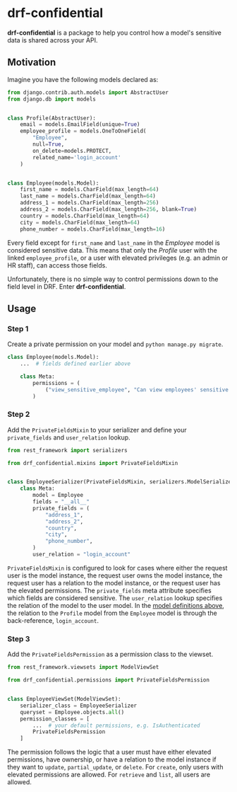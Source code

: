 # drf-confidential

**drf-confidential** is a package to help you control how a model's sensitive data is shared across your API.

## Motivation

Imagine you have the following models declared as:

```python
from django.contrib.auth.models import AbstractUser
from django.db import models


class Profile(AbstractUser):
    email = models.EmailField(unique=True)
    employee_profile = models.OneToOneField(
        "Employee",
        null=True,
        on_delete=models.PROTECT,
        related_name='login_account'
    )


class Employee(models.Model):
    first_name = models.CharField(max_length=64)
    last_name = models.CharField(max_length=64)
    address_1 = models.CharField(max_length=256)
    address_2 = models.CharField(max_length=256, blank=True)
    country = models.CharField(max_length=64)
    city = models.CharField(max_length=64)
    phone_number = models.CharField(max_length=16)
```

Every field except for `first_name` and `last_name` in the *Employee* model is considered sensitive data. This means that only the *Profile* user with the linked `employee_profile`, or a user with elevated privileges (e.g. an admin or HR staff), can access those fields.

Unfortunately, there is no simple way to control permissions down to the field level in DRF. Enter **drf-confidential**.


## Usage

### Step 1

Create a private permission on your model and `python manage.py migrate`.

```python
class Employee(models.Model):
    ...  # fields defined earlier above

    class Meta:
        permissions = (
            ("view_sensitive_employee", "Can view employees' sensitive data"),
        )
```

### Step 2

Add the `PrivateFieldsMixin` to your serializer and define your `private_fields` and `user_relation` lookup.

```python
from rest_framework import serializers

from drf_confidential.mixins import PrivateFieldsMixin


class EmployeeSerializer(PrivateFieldsMixin, serializers.ModelSerializer):
    class Meta:
        model = Employee
        fields = "__all__"
        private_fields = (
            "address_1",
            "address_2",
            "country",
            "city",
            "phone_number",
        )
        user_relation = "login_account"
```

`PrivateFieldsMixin` is configured to look for cases where either the request user is the model instance, the request user owns the model instance, the request user has a relation to the model instance, or the request user has the elevated permissions. The `private_fields` meta attribute specifies which fields are considered sensitive. The `user_relation` lookup specifies the relation of the model to the user model. In the [model definitions above](#Motivation), the relation to the `Profile` model from the `Employee` model is through the back-reference, `login_account`.

### Step 3

Add the `PrivateFieldsPermission` as a permission class to the viewset.

```python
from rest_framework.viewsets import ModelViewSet

from drf_confidential.permissions import PrivateFieldsPermission


class EmployeeViewSet(ModelViewSet):
    serializer_class = EmployeeSerializer
    queryset = Employee.objects.all()
    permission_classes = [
        ...  # your default permissions, e.g. IsAuthenticated
        PrivateFieldsPermission
    ]
```

The permission follows the logic that a user must have either elevated permissions, have ownership, or have a relation to the model instance if they want to `update`, `partial_update`, or `delete`. For `create`, only users with elevated permissions are allowed. For `retrieve` and `list`, all users are allowed.
